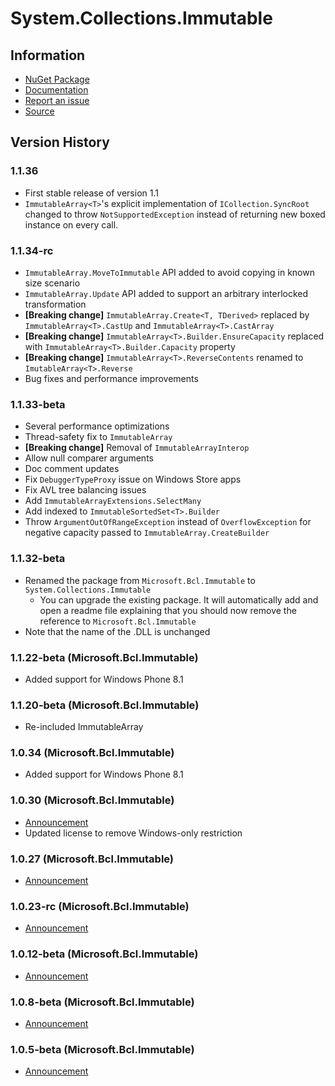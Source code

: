 # System.Collections.Immutable

## Information

* [NuGet Package](http://nuget.org/packages/System.Collections.Immutable)
* [Documentation](https://msdn.microsoft.com/en-us/library/dn769092.aspx)
* [Report an issue](http://github.com/dotnet/corefx/issues/new)
* [Source](https://github.com/dotnet/corefx/tree/master/src)

## Version History

### 1.1.36

* First stable release of version 1.1
* `ImmutableArray<T>`'s explicit implementation of `ICollection.SyncRoot`
  changed to throw `NotSupportedException` instead of returning new boxed
  instance on every call.

### 1.1.34-rc

* `ImmutableArray.MoveToImmutable` API added to avoid copying in known size scenario
* `ImmutableArray.Update` API added to support an arbitrary interlocked transformation
* **[Breaking change]** `ImmutableArray.Create<T, TDerived>` replaced by `ImmutableArray<T>.CastUp` and `ImmutableArray<T>.CastArray`
* **[Breaking change]** `ImmutableArray<T>.Builder.EnsureCapacity` replaced with `ImmutableArray<T>.Builder.Capacity` property
* **[Breaking change]** `ImmutableArray<T>.ReverseContents` renamed to `ImutableArray<T>.Reverse`
* Bug fixes and performance improvements

### 1.1.33-beta

* Several performance optimizations
* Thread-safety fix to `ImmutableArray`
* **[Breaking change]** Removal of `ImmutableArrayInterop`
* Allow null comparer arguments
* Doc comment updates
* Fix `DebuggerTypeProxy` issue on Windows Store apps
* Fix AVL tree balancing issues
* Add `ImmutableArrayExtensions.SelectMany`
* Add indexed to `ImmutableSortedSet<T>.Builder`
* Throw `ArgumentOutOfRangeException` instead of `OverflowException` for negative capacity passed to `ImmutableArray.CreateBuilder`

### 1.1.32-beta

* Renamed the package from `Microsoft.Bcl.Immutable` to `System.Collections.Immutable`
    - You can upgrade the existing package. It will automatically add and open a
      readme file explaining that you should now remove the reference to
      `Microsoft.Bcl.Immutable`
* Note that the name of the .DLL is unchanged

### 1.1.22-beta (Microsoft.Bcl.Immutable)

* Added support for Windows Phone 8.1

### 1.1.20-beta (Microsoft.Bcl.Immutable)

* Re-included ImmutableArray<T>

### 1.0.34 (Microsoft.Bcl.Immutable)

* Added support for Windows Phone 8.1

### 1.0.30 (Microsoft.Bcl.Immutable)

* [Announcement](http://blogs.msdn.com/b/dotnet/archive/2013/11/13/pcl-and-net-nuget-libraries-are-now-enabled-for-xamarin.aspx)
* Updated license to remove Windows-only restriction

### 1.0.27 (Microsoft.Bcl.Immutable)

* [Announcement](http://blogs.msdn.com/b/dotnet/archive/2013/09/25/immutable-collections-ready-for-prime-time.aspx)

### 1.0.23-rc (Microsoft.Bcl.Immutable)

* [Announcement](http://blogs.msdn.com/b/dotnet/archive/2013/09/12/immutable-collections-are-now-rc.aspx)

### 1.0.12-beta (Microsoft.Bcl.Immutable)

* [Announcement](http://blogs.msdn.com/b/dotnet/archive/2013/06/24/please-welcome-immutablearray.aspx)

### 1.0.8-beta (Microsoft.Bcl.Immutable)

* [Announcement](http://blogs.msdn.com/b/bclteam/archive/2013/03/06/update-to-immutable-collections.aspx)

### 1.0.5-beta (Microsoft.Bcl.Immutable)

* [Announcement](http://blogs.msdn.com/b/bclteam/archive/2012/12/18/preview-of-immutable-collections-released-on-nuget.aspx)
